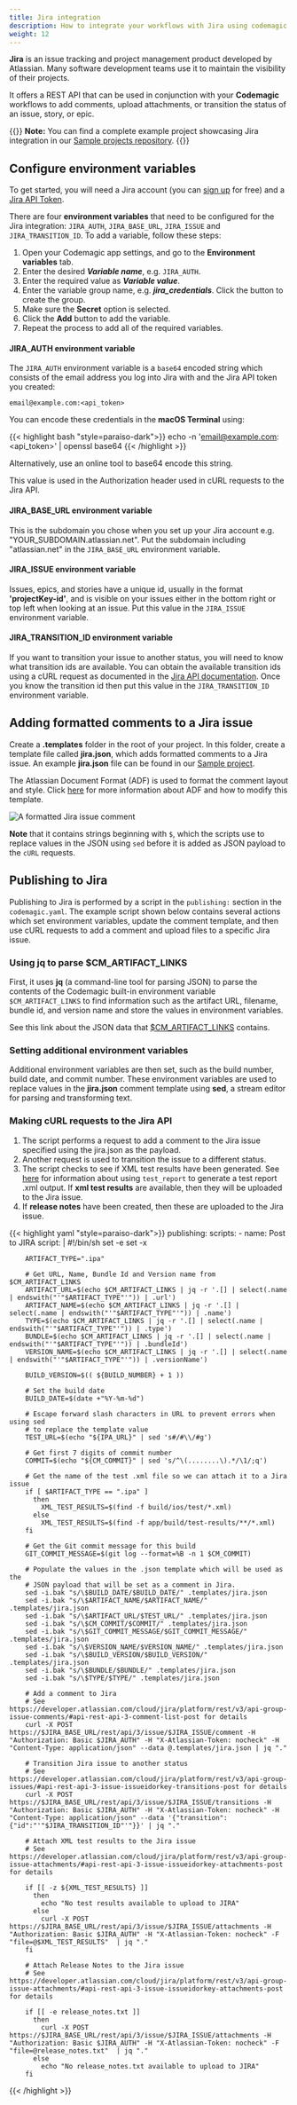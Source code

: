 ```yaml
---
title: Jira integration
description: How to integrate your workflows with Jira using codemagic.yaml
weight: 12
---
```


**Jira** is an issue tracking and project management product developed by Atlassian. Many software development teams use it to maintain the visibility of their projects. 

It offers a REST API that can be used in conjunction with your **Codemagic** workflows to add comments, upload attachments, or transition the status of an issue, story, or epic.

{{<notebox>}}
**Note:** You can find a complete example project showcasing Jira integration in our [Sample projects repository](https://github.com/codemagic-ci-cd/codemagic-sample-projects/tree/main/integrations/jira_integration_demo_project).
{{</notebox>}}

## Configure environment variables

To get started, you will need a Jira account (you can [sign up](https://www.atlassian.com/software/jira) for free) and a [Jira API Token](https://id.atlassian.com/manage-profile/security/api-tokens).


There are four **environment variables** that need to be configured for the Jira integration: `JIRA_AUTH`, `JIRA_BASE_URL`, `JIRA_ISSUE` and `JIRA_TRANSITION_ID`. To add a variable, follow these steps:

1. Open your Codemagic app settings, and go to the **Environment variables** tab.
2. Enter the desired **_Variable name_**, e.g. `JIRA_AUTH`.
3. Enter the required value as **_Variable value_**.
4. Enter the variable group name, e.g. **_jira_credentials_**. Click the button to create the group.
5. Make sure the **Secret** option is selected.
6. Click the **Add** button to add the variable.
7. Repeat the process to add all of the required variables.


#### JIRA_AUTH environment variable

The `JIRA_AUTH` environment variable is a `base64` encoded string which consists of the email address you log into Jira with and the Jira API token you created: 

`email@example.com:<api_token>`

You can encode these credentials in the **macOS Terminal** using:

{{< highlight bash "style=paraiso-dark">}}
echo -n 'email@example.com:<api_token>' | openssl base64
{{< /highlight >}}

Alternatively, use an online tool to base64 encode this string. 

This value is used in the Authorization header used in cURL requests to the Jira API.

#### JIRA_BASE_URL environment variable

This is the subdomain you chose when you set up your Jira account e.g. "YOUR_SUBDOMAIN.atlassian.net". Put the subdomain including "atlassian.net" in the `JIRA_BASE_URL` environment variable. 


#### JIRA_ISSUE environment variable

Issues, epics, and stories have a unique id, usually in the format **'projectKey-id'**, and is visible on your issues either in the bottom right or top left when looking at an issue. Put this value in the `JIRA_ISSUE` environment variable. 

#### JIRA_TRANSITION_ID environment variable

If you want to transition your issue to another status, you will need to know what transition ids are available. You can obtain the available transition ids using a cURL request as documented in the [Jira API documentation](https://developer.atlassian.com/cloud/jira/platform/rest/v3/api-group-issues/#api-rest-api-3-issue-issueidorkey-transitions-get). Once you know the transition id then put this value in the `JIRA_TRANSITION_ID` environment variable.



## Adding formatted comments to a Jira issue

Create a **.templates** folder in the root of your project. In this folder, create a template file called **jira.json**, which adds formatted comments to a Jira issue. An example **jira.json** file can be found in our [Sample project](https://github.com/codemagic-ci-cd/codemagic-sample-projects/blob/main/integrations/jira_integration_demo_project/.templates/jira.json).

The Atlassian Document Format (ADF) is used to format the comment layout and style. Click [here](https://developer.atlassian.com/cloud/jira/platform/apis/document/structure/) for more information about ADF and how to modify this template. 

![A formatted Jira issue comment](../uploads/jira_issue_comment.png)

**Note** that it contains strings beginning with `$`, which the scripts use to replace values in the JSON using `sed` before it is added as JSON payload to the `cURL` requests.



## Publishing to Jira

Publishing to Jira is performed by a script in the `publishing:` section in the `codemagic.yaml`. The example script shown below contains several actions which set environment variables, update the comment template, and then use cURL requests to add a comment and upload files to a specific Jira issue.

### Using jq to parse $CM_ARTIFACT_LINKS

First, it uses **jq** (a command-line tool for parsing JSON) to parse the contents of the Codemagic built-in environment variable `$CM_ARTIFACT_LINKS` to find information such as the artifact URL, filename, bundle id, and version name and store the values in environment variables.

See this link about the JSON data that [$CM_ARTIFACT_LINKS](../yaml-basic-configuration/environment-variables#artifact-links) contains.

### Setting additional environment variables

Additional environment variables are then set, such as the build number, build date, and commit number. These environment variables are used to replace values in the **jira.json** comment template using **sed**, a stream editor for parsing and transforming text.

### Making cURL requests to the Jira API 

1. The script performs a request to add a comment to the Jira issue specified using the jira.json as the payload.
2. Another request is used to transition the issue to a different status.
3. The script checks to see if XML test results have been generated. See [here](../testing-yaml/testing/) for information about using `test_report` to generate a test report .xml output. If **xml test results** are available, then they will be uploaded to the Jira issue.
4. If **release notes** have been created, then these are uploaded to the Jira issue.

{{< highlight yaml "style=paraiso-dark">}}
publishing:
  scripts:
    - name: Post to JIRA
      script: | 
        #!/bin/sh
        set -e
        set -x
        
        ARTIFACT_TYPE=".ipa" 
              
        # Get URL, Name, Bundle Id and Version name from $CM_ARTIFACT_LINKS
        ARTIFACT_URL=$(echo $CM_ARTIFACT_LINKS | jq -r '.[] | select(.name | endswith("'"$ARTIFACT_TYPE"'")) | .url')
        ARTIFACT_NAME=$(echo $CM_ARTIFACT_LINKS | jq -r '.[] | select(.name | endswith("'"$ARTIFACT_TYPE"'")) | .name')
        TYPE=$(echo $CM_ARTIFACT_LINKS | jq -r '.[] | select(.name | endswith("'"$ARTIFACT_TYPE"'")) | .type')
        BUNDLE=$(echo $CM_ARTIFACT_LINKS | jq -r '.[] | select(.name | endswith("'"$ARTIFACT_TYPE"'")) | .bundleId')
        VERSION_NAME=$(echo $CM_ARTIFACT_LINKS | jq -r '.[] | select(.name | endswith("'"$ARTIFACT_TYPE"'")) | .versionName')
              
        BUILD_VERSION=$(( ${BUILD_NUMBER} + 1 ))
              
        # Set the build date
        BUILD_DATE=$(date +"%Y-%m-%d")
              
        # Escape forward slash characters in URL to prevent errors when using sed
        # to replace the template value
        TEST_URL=$(echo "${IPA_URL}" | sed 's#/#\\/#g')
              
        # Get first 7 digits of commit number
        COMMIT=$(echo "${CM_COMMIT}" | sed 's/^\(........\).*/\1/;q')
              
        # Get the name of the test .xml file so we can attach it to a Jira issue
        if [ $ARTIFACT_TYPE == ".ipa" ]
          then
            XML_TEST_RESULTS=$(find -f build/ios/test/*.xml)
          else
            XML_TEST_RESULTS=$(find -f app/build/test-results/**/*.xml)
        fi  
        
        # Get the Git commit message for this build
        GIT_COMMIT_MESSAGE=$(git log --format=%B -n 1 $CM_COMMIT)
              
        # Populate the values in the .json template which will be used as the 
        # JSON payload that will be set as a comment in Jira.               
        sed -i.bak "s/\$BUILD_DATE/$BUILD_DATE/" .templates/jira.json
        sed -i.bak "s/\$ARTIFACT_NAME/$ARTIFACT_NAME/" .templates/jira.json
        sed -i.bak "s/\$ARTIFACT_URL/$TEST_URL/" .templates/jira.json
        sed -i.bak "s/\$CM_COMMIT/$COMMIT/" .templates/jira.json
        sed -i.bak "s/\$GIT_COMMIT_MESSAGE/$GIT_COMMIT_MESSAGE/" .templates/jira.json
        sed -i.bak "s/\$VERSION_NAME/$VERSION_NAME/" .templates/jira.json
        sed -i.bak "s/\$BUILD_VERSION/$BUILD_VERSION/" .templates/jira.json
        sed -i.bak "s/\$BUNDLE/$BUNDLE/" .templates/jira.json
        sed -i.bak "s/\$TYPE/$TYPE/" .templates/jira.json
        
        # Add a comment to Jira 
        # See https://developer.atlassian.com/cloud/jira/platform/rest/v3/api-group-issue-comments/#api-rest-api-3-comment-list-post for details
        curl -X POST https://$JIRA_BASE_URL/rest/api/3/issue/$JIRA_ISSUE/comment -H "Authorization: Basic $JIRA_AUTH" -H "X-Atlassian-Token: nocheck" -H "Content-Type: application/json" --data @.templates/jira.json | jq "."
              
        # Transition Jira issue to another status 
        # See https://developer.atlassian.com/cloud/jira/platform/rest/v3/api-group-issues/#api-rest-api-3-issue-issueidorkey-transitions-post for details
        curl -X POST https://$JIRA_BASE_URL/rest/api/3/issue/$JIRA_ISSUE/transitions -H "Authorization: Basic $JIRA_AUTH" -H "X-Atlassian-Token: nocheck" -H "Content-Type: application/json" --data '{"transition":{"id":"'"$JIRA_TRANSITION_ID"'"}}' | jq "."
              
        # Attach XML test results to the Jira issue 
        # See https://developer.atlassian.com/cloud/jira/platform/rest/v3/api-group-issue-attachments/#api-rest-api-3-issue-issueidorkey-attachments-post for details
              
        if [[ -z ${XML_TEST_RESULTS} ]]
          then
            echo "No test results available to upload to JIRA"
          else  
            curl -X POST https://$JIRA_BASE_URL/rest/api/3/issue/$JIRA_ISSUE/attachments -H "Authorization: Basic $JIRA_AUTH" -H "X-Atlassian-Token: nocheck" -F "file=@$XML_TEST_RESULTS"  | jq "."
        fi
        
        # Attach Release Notes to the Jira issue 
        # See https://developer.atlassian.com/cloud/jira/platform/rest/v3/api-group-issue-attachments/#api-rest-api-3-issue-issueidorkey-attachments-post for details
              
        if [[ -e release_notes.txt ]]
          then 
            curl -X POST https://$JIRA_BASE_URL/rest/api/3/issue/$JIRA_ISSUE/attachments -H "Authorization: Basic $JIRA_AUTH" -H "X-Atlassian-Token: nocheck" -F "file=@release_notes.txt"  | jq "."
          else
            echo "No release_notes.txt available to upload to JIRA"
        fi  

{{< /highlight >}}
